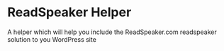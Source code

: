 # ReadSpeaker Helper

A helper which will help you include the ReadSpeaker.com readspeaker solution to you WordPress site
